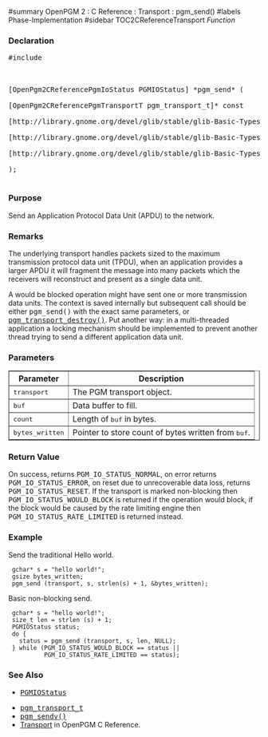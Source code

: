 ﻿#summary OpenPGM 2 : C Reference : Transport : pgm\_send()
#labels Phase-Implementation
#sidebar TOC2CReferenceTransport
_Function_
### Declaration ###
<pre>
#include <pgm/pgm.h><br>
<br>
[OpenPgm2CReferencePgmIoStatus PGMIOStatus] *pgm_send* (<br>
[OpenPgm2CReferencePgmTransportT pgm_transport_t]* const    transport,<br>
[http://library.gnome.org/devel/glib/stable/glib-Basic-Types.html#gconstpointer gconstpointer]             buf,<br>
[http://library.gnome.org/devel/glib/stable/glib-Basic-Types.html#gsize gsize]                     count,<br>
[http://library.gnome.org/devel/glib/stable/glib-Basic-Types.html#gsize gsize]*                    bytes_written<br>
);<br>
</pre>

### Purpose ###
Send an Application Protocol Data Unit (APDU) to the network.

### Remarks ###
The underlying transport handles packets sized to the maximum transmission protocol data unit (TPDU), when an application provides a larger APDU it will fragment the message into many packets which the receivers will reconstruct and present as a single data unit.

A would be blocked operation might have sent one or more transmission data units.  The context is saved internally but subsequent call should be either <tt>pgm_send()</tt> with the exact same parameters, or <tt><a href='OpenPgm2CReferencePgmTransportDestroy.md'>pgm_transport_destroy()</a></tt>.  Put another way: in a multi-threaded application a locking mechanism should be implemented to prevent another thread trying to send a different application data unit.

### Parameters ###

<table cellpadding='5' border='1' cellspacing='0'>
<tr>
<th>Parameter</th>
<th>Description</th>
</tr>
<tr>
<td><tt>transport</tt></td>
<td>The PGM transport object.</td>
</tr><tr>
<td><tt>buf</tt></td>
<td>Data buffer to fill.</td>
</tr><tr>
<td><tt>count</tt></td>
<td>Length of <tt>buf</tt> in bytes.</td>
</tr><tr>
<td><tt>bytes_written</tt></td>
<td>Pointer to store count of bytes written from <tt>buf</tt>.</td>
</tr>
</table>

### Return Value ###
On success, returns <tt>PGM_IO_STATUS_NORMAL</tt>, on error returns <tt>PGM_IO_STATUS_ERROR</tt>, on reset due to unrecoverable data loss, returns <tt>PGM_IO_STATUS_RESET</tt>.  If the transport is marked non-blocking then <tt>PGM_IO_STATUS_WOULD_BLOCK</tt> is returned if the operation would block, if the block would be caused by the rate limiting engine then <tt>PGM_IO_STATUS_RATE_LIMITED</tt> is returned instead.

### Example ###
Send the traditional Hello world.

```
 gchar* s = "hello world!";
 gsize bytes_written;
 pgm_send (transport, s, strlen(s) + 1, &bytes_written);
```

Basic non-blocking send.

```
 gchar* s = "hello world!";
 size_t len = strlen (s) + 1;
 PGMIOStatus status;
 do {
   status = pgm_send (transport, s, len, NULL);
 } while (PGM_IO_STATUS_WOULD_BLOCK == status ||
          PGM_IO_STATUS_RATE_LIMITED == status);
```

### See Also ###
  * <tt><a href='OpenPgm2CReferencePgmIoStatus.md'>PGMIOStatus</a></tt><br>
<ul><li><tt><a href='OpenPgm2CReferencePgmTransportT.md'>pgm_transport_t</a></tt><br>
</li><li><tt><a href='OpenPgm2CReferencePgmSendv.md'>pgm_sendv()</a></tt><br>
</li><li><a href='OpenPgm2CReferenceTransport.md'>Transport</a> in OpenPGM C Reference.